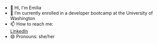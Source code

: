 <!--
**emiliatrentham/emiliatrentham** is a ✨ _special_ ✨ repository because its `README.md` (this file) appears on your GitHub profile.

Here are some ideas to get you started:

-->

- 👋 Hi, I'm Emilia
- 🔭 I’m currently enrolled in a developer bootcamp at the University of Washington
- 📫 How to reach me: <br>
<a href="https://www.linkedin.com/in/emilia-trentham-987a59164/" >LinkedIn</a>
- 😄 Pronouns: she/her

